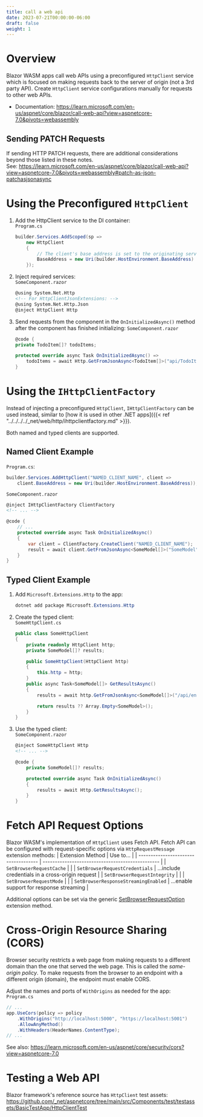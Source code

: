 ```yaml
---
title: call a web api
date: 2023-07-21T00:00:00-06:00
draft: false
weight: 1
---
```


# Overview
Blazor WASM apps call web APIs using a preconfigured `HttpClient` service which is focused on <o>making requests back to the server of origin</o> (not a 3rd party API).  Create `HttpClient` service configurations manually for requests to other web APIs.
- Documentation: https://learn.microsoft.com/en-us/aspnet/core/blazor/call-web-api?view=aspnetcore-7.0&pivots=webassembly

## Sending PATCH Requests
If sending HTTP PATCH requests, there are additional considerations beyond those listed in these notes.  
See: https://learn.microsoft.com/en-us/aspnet/core/blazor/call-web-api?view=aspnetcore-7.0&pivots=webassembly#patch-as-json-patchasjsonasync

# Using the Preconfigured `HttpClient`
1. Add the HttpClient service to the DI container:  
    `Program.cs`
    ```cs
    builder.Services.AddScoped(sp => 
        new HttpClient
        {
            // The client's base address is set to the originating server's address:
            BaseAddress = new Uri(builder.HostEnvironment.BaseAddress)
        });
    ```
2. Inject required services:  
    `SomeComponent.razor`
    ```html
    @using System.Net.Http 
    <!-- For HttpClientJsonExtensions: -->
    @using System.Net.Http.Json 
    @inject HttpClient Http
    ```

3. Send requests from the component in the `OnInitializedAsync()` method after the component has finished initializing:
    `SomeComponent.razor`
    ```cs
    @code {
    private TodoItem[]? todoItems;

    protected override async Task OnInitializedAsync() => 
        todoItems = await Http.GetFromJsonAsync<TodoItem[]>("api/TodoItems");
    }
    ```

# Using the `IHttpClientFactory`
Instead of injecting a preconfigured `HttpClient`, `IHttpClientFactory` can be used instead, similar to [how it is used in other .NET apps]({{< ref "../../../../_net/web/http/ihttpclientfactory.md" >}}).

Both named and typed clients are supported.

## Named Client Example  
`Program.cs`:
```cs
builder.Services.AddHttpClient("NAMED_CLIENT_NAME", client => 
    client.BaseAddress = new Uri(builder.HostEnvironment.BaseAddress));
```

`SomeComponent.razor`
```html
@inject IHttpClientFactory ClientFactory
<!-- ... -->
```
```cs
@code {
    // ...
    protected override async Task OnInitializedAsync()
    {
        var client = ClientFactory.CreateClient("NAMED_CLIENT_NAME");
        result = await client.GetFromJsonAsync<SomeModel[]>("SomeModel");
    }
}
```

## Typed Client Example
1. Add `Microsoft.Extensions.Http` to the app:
    ```powershell
    dotnet add package Microsoft.Extensions.Http
    ```
2. Create the typed client:  
    `SomeHttpClient.cs`
    ```cs
    public class SomeHttpClient
    {
        private readonly HttpClient http;
        private SomeModel[]? results;

        public SomeHttpClient(HttpClient http)
        {
            this.http = http;
        }
        public async Task<SomeModel[]> GetResultsAsync()
        {
            results = await http.GetFromJsonAsync<SomeModel[]>("/api/endpoint");

            return results ?? Array.Empty<SomeModel>();
        }
    }
    ```
3. Use the typed client:  
    `SomeComponent.razor`
    ```html
    @inject SomeHttpClient Http
    <!-- ... -->
    ```
    ```cs
    @code {
        private SomeModel[]? results;

        protected override async Task OnInitializedAsync()
        {
            results = await Http.GetResultsAsync();
        }
    }
    ```

# Fetch API Request Options
Blazor WASM's implementation of `HttpClient` uses Fetch API.  Fetch API can be configured with request-specific options via `HttpRequestMessage` extension methods:
| Extension Method                     | Use to...                                        |
| ------------------------------------ | ------------------------------------------------ |
| `SetBrowserRequestCache`             |                                                  |
| `SetBrowserRequestCredentials`       | ...include credentials in a cross-origin request |
| `SetBrowserRequestIntegrity`         |                                                  |
| `SetBrowserRequestMode`              |                                                  |
| `SetBrowserResponseStreamingEnabled` | ...enable support for response streaming         |

Additional options can be set via the generic [SetBrowserRequestOption](https://learn.microsoft.com/en-us/_net/api/microsoft.aspnetcore.components.webassembly.http.webassemblyhttprequestmessageextensions.setbrowserrequestoption?view=aspnetcore-7.0) extension method.

# Cross-Origin Resource Sharing (CORS)
Browser security restricts a web page from making requests to a different domain than the one that served the web page.  This is called the *same-origin policy*.  <o>To make requests from the browser to an endpoint with a different origin (domain), the endpoint must enable CORS</o>.

Adjust the names and ports of `WithOrigins` as needed for the app:  
`Program.cs`
```cs
// ...
app.UseCors(policy => policy
    .WithOrigins("http://localhost:5000", "https://localhost:5001")
    .AllowAnyMethod()
    .WithHeaders(HeaderNames.ContentType);
// ...
```

See also: https://learn.microsoft.com/en-us/aspnet/core/security/cors?view=aspnetcore-7.0

# Testing a Web API
Blazor framework's reference source has `HttpClient` test assets: https://github.com/_net/aspnetcore/tree/main/src/Components/test/testassets/BasicTestApp/HttpClientTest
